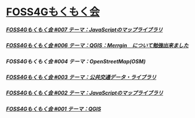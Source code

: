 # [FOSS4Gもくもく会](https://www.osgeo.jp/)
##### [FOSS4Gもくもく会 #007 テーマ：JavaScriptのマップライブラリ](https://github.com/yamamoto-ryuzo/portal/tree/main/FOSS4G%E3%82%82%E3%81%8F%E3%82%82%E3%81%8F%E4%BC%9A/JavaScript%E3%81%AE%E3%83%9E%E3%83%83%E3%83%97%E3%83%A9%E3%82%A4%E3%83%96%E3%83%A9%E3%83%AA)  
##### [FOSS4Gもくもく会 #006 テーマ：QGIS：Merrgin　について勉強出来ました](https://github.com/yamamoto-ryuzo/portal/blob/main/FOSS4G%E3%82%82%E3%81%8F%E3%82%82%E3%81%8F%E4%BC%9A/Mergin%20Maps/readme.md)
##### FOSS4Gもくもく会 #004 テーマ：OpenStreetMap(OSM)  
##### [FOSS4Gもくもく会 #003 テーマ：公共交通データ・ライブラリ](https://github.com/yamamoto-ryuzo/portal/issues/3)
##### [FOSS4Gもくもく会 #002 テーマ：JavaScriptのマップライブラリ](https://yamamoto-ryuzo.github.io/openlayers-map/) 
##### [FOSS4Gもくもく会 #001 テーマ：QGIS](https://github.com/yamamoto-ryuzo/yr-qgis-portable-launcher2/issues/2)  
